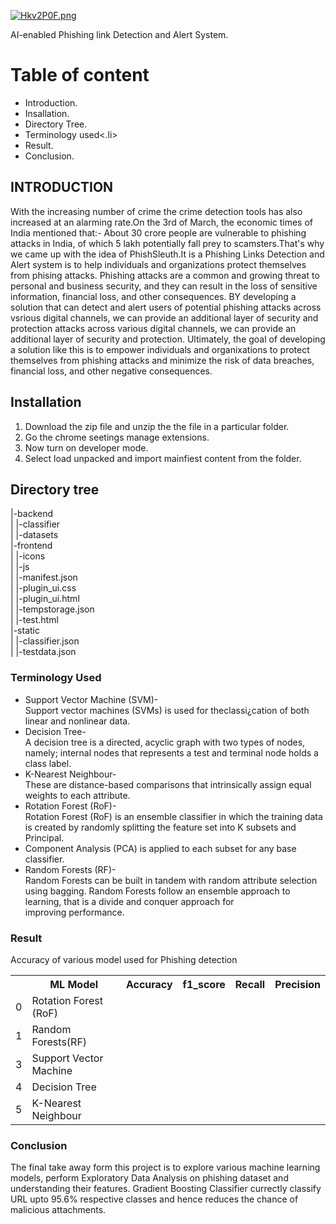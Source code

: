 <a href="https://freeimage.host/"><img src="https://iili.io/Hkv2P0F.png" alt="Hkv2P0F.png" border="0" /></a>

AI-enabled Phishing link Detection and Alert System.
<h1>Table of content </h1>
<ul>
<li>Introduction.</li>
<li>Insallation.</li>
<li>Directory Tree.</li>
<li>Terminology used<.li>
<li>Result.</li>
<li>Conclusion.</li>
</ul>
<h2>INTRODUCTION</h2>
<p>
With the increasing number of crime the crime detection tools has also increased at an alarming rate.On the 3rd of March, the economic times of India mentioned that:- 
                About 30 crore people are vulnerable to phishing attacks in India, of which 5 lakh potentially fall prey to scamsters.That's why we came up with the idea of PhishSleuth.It is a Phishing Links Detection and Alert system is to help individuals and organizations protect themselves from phising attacks. Phishing attacks are a common and growing threat to personal and business security, and they can result in the loss of sensitive information, financial loss, and other consequences. BY developing a solution that can detect and alert users of potential phishing attacks across vsrious digital channels, we can provide an additional layer of security and protection attacks across various digital channels, we can provide an additional layer of security and protection. Ultimately, the goal of developing  a solution like this is to empower individuals and organixations to protect themselves from phishing attacks and minimize the risk of data breaches, financial loss, and other negative consequences.
</p>
<h2>Installation</h2>
<ol>
  <li> Download the zip file and unzip the the file in a particular folder.</li>
<li> Go the chrome  seetings manage extensions. </li> 
<li> Now turn on developer mode.</li>
<li> Select load unpacked and import mainfiest content from the folder.</li>
</ol>

<h2>Directory tree</h2>
<p>
|-backend<br>
|    |-classifier<br>
|    |-datasets<br>
|-frontend<br>
|   |-icons<br>
|   |-js<br>
|   |-manifest.json<br>
|   |-plugin_ui.css<br>
|   |-plugin_ui.html<br>
|   |-tempstorage.json<br>
|   |-test.html<br>
|-static<br>
|   |-classifier.json<br>
|   |-testdata.json</p>


<h3>Terminology Used</h3>
<p><ul>
<li>Support Vector Machine (SVM)-<br>Support vector machines (SVMs) is used for theclassi¿cation of both linear and nonlinear data.</li>

<li>Decision Tree-<br>A decision tree is a directed, acyclic graph with
two types of nodes, namely; internal nodes that represents a test and terminal node holds a class label.</li>

<li>K-Nearest Neighbour-<br>These are distance-based comparisons that intrinsically assign equal weights to each attribute.</li>
<li>Rotation Forest (RoF)-<br> Rotation Forest (RoF) is an ensemble classifier in which the training data is created by randomly
splitting the feature set into K subsets and Principal.</li>
  <li>Component Analysis (PCA) is applied to each subset for any base classifier.</li>

<li>Random Forests (RF)-<br>Random Forests can be built in tandem with random attribute selection using bagging. Random Forests follow an ensemble approach to learning, that is a divide and
  conquer approach for improving performance.</li>
</ul></p>

<h3>Result </h3>
<p>Accuracy of various model used for Phishing detection</p>
<table>
  <tr>
    <th></th>
    <th>ML Model</th>
    <th>Accuracy</th>
    <th>f1_score</th>
    <th>Recall</th>
    <th>Precision</th>
  </tr>
  <tr>
     <td>0</td>
     <td>Rotation Forest (RoF)</td>
     <td></td>
     <td></td>
     <td></td>
     <td></td>
  </tr>
   <tr>
     <td>1</td>
     <td>Random Forests(RF)</td>
     <td></td>
     <td></td>
     <td></td>
     <td></td>
  </tr>
   <tr>
     <td>3</td>
     <td>	Support Vector Machine</td>
     <td></td>
     <td></td>
     <td></td>
     <td></td>
  </tr>
   <tr>
     <td>4</td>
     <td>Decision Tree</td>
     <td></td>
     <td></td>
     <td></td>
     <td></td>
  </tr>
  <tr>
     <td>5</td>
     <td>K-Nearest Neighbour</td>
     <td></td>
     <td></td>
     <td></td>
     <td></td>
  </tr>
  
 </table>
 <h3>Conclusion</h3>
 <p>The final take away form this project is to explore various machine learning models, perform Exploratory Data Analysis on phishing dataset and understanding their features.
Gradient Boosting Classifier currectly classify URL upto 95.6% respective classes and hence reduces the chance of malicious attachments.</p>
